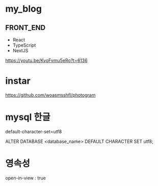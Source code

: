 # my_blog

## FRONT_END
+ React
+ TypeScript
+ NextJS

https://youtu.be/KvoFvmu5eRo?t=6136

# instar
https://github.com/woasmsshfl/photogram


# mysql 한글
default-character-set=utf8

ALTER DATABASE <database_name> DEFAULT CHARACTER SET utf8;


# 영속성
open-in-view : true
